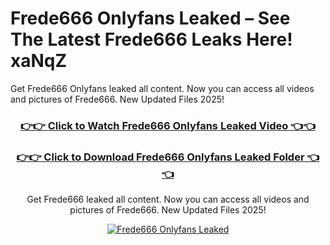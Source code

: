 # Frede666 Onlyfans Leaked – See The Latest Frede666 Leaks Here! xaNqZ

Get Frede666 Onlyfans leaked all content. Now you can access all videos and pictures of Frede666. New Updated Files 2025!  
<div align="center">
  
### [👉👉 Click to Watch Frede666 Onlyfans Leaked Video 👈👈](https://links2leaks.com?utm_source=frede666&utm_medium=gitshort)  
### [👉👉 Click to Download Frede666 Onlyfans Leaked Folder 👈👈](https://links2leaks.com?utm_source=frede666&utm_medium=gitshort)  

Get Frede666 leaked all content. Now you can access all videos and pictures of Frede666. New Updated Files 2025!  

[![Frede666 Onlyfans Leaked](https://i.ibb.co/93hzkbrt/l2l.gif)](https://links2leaks.com?utm_source=frede666&utm_medium=gitshort)  

</div>
